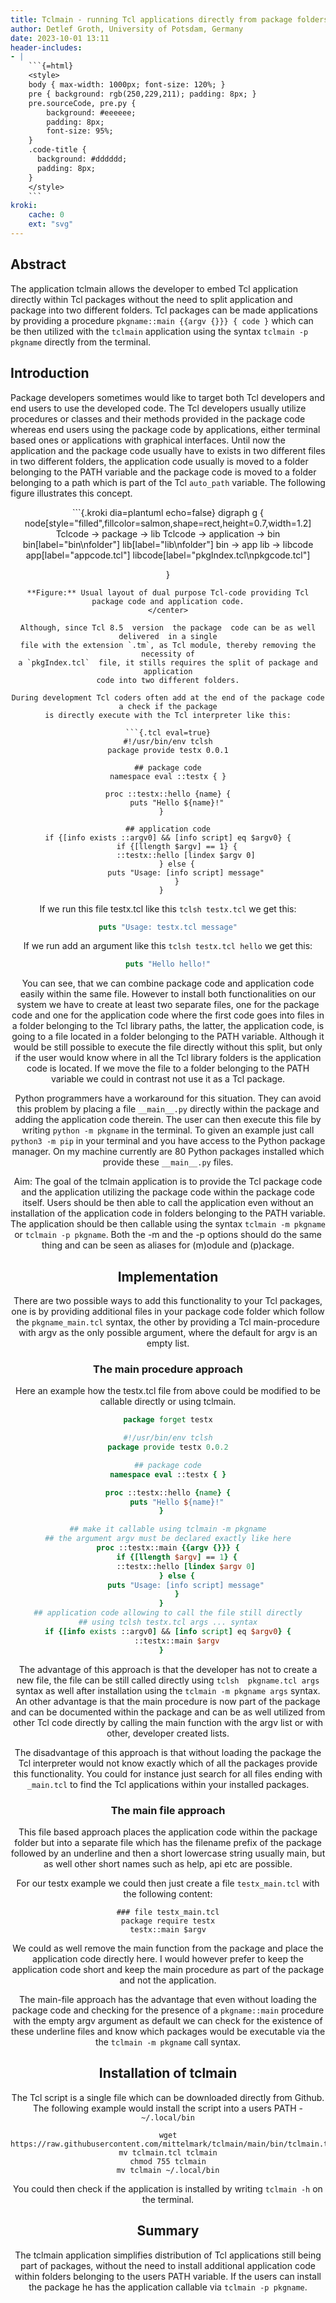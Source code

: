 ```yaml
---
title: Tclmain - running Tcl applications directly from package folders
author: Detlef Groth, University of Potsdam, Germany
date: 2023-10-01 13:11
header-includes: 
- | 
    ```{=html}
    <style>
    body { max-width: 1000px; font-size: 120%; }
    pre { background: rgb(250,229,211); padding: 8px; }
    pre.sourceCode, pre.py { 
        background: #eeeeee; 
        padding: 8px;
        font-size: 95%;
    }
    .code-title {
      background: #dddddd;
      padding: 8px;
    } 
    </style>
    ```
kroki:
    cache: 0
    ext: "svg"
---
```


## Abstract 

The application tclmain allows the developer to embed Tcl application directly
within Tcl packages without the need to split application and package into two
different  folders.  Tcl  packages  can be made  applications  by  providing a
procedure `pkgname::main {{argv {}}} { code }` which can be then utilized with
the `tclmain`  application using the syntax `tclmain -p pkgname` directly from
the terminal.

## Introduction

Package developers  sometimes would like to target both Tcl developers and end
users to use the developed code. The Tcl developers usually utilize  procedures
or classes and their  methods  provided in the package  code whereas end users
using the package code by applications,  either terminal based ones 
or applications with graphical  interfaces. Until now the application and the package code
usually have to exists in two different files in two different folders, the application code usually is
moved  to a  folder  belonging  to the  PATH  variable  and the  package  code
is moved to a folder belonging to a path which is part of the Tcl
`auto_path` variable. The following figure illustrates this concept.

<center>
```{.kroki dia=plantuml echo=false}
digraph g {
    node[style="filled",fillcolor=salmon,shape=rect,height=0.7,width=1.2]
    Tclcode -> package -> lib
    Tclcode -> application -> bin
    bin[label="bin\nfolder"]
    lib[label="lib\nfolder"]
    bin -> app
    lib -> libcode 
    app[label="appcode.tcl"]
    libcode[label="pkgIndex.tcl\npkgcode.tcl"]

}
```
**Figure:** Usual layout of dual purpose Tcl-code providing Tcl package code and application code.
</center>

Although, since Tcl 8.5  version  the package  code can be as well  delivered  in a single
file with the extension `.tm`, as Tcl module, thereby removing the necessity of
a `pkgIndex.tcl`  file, it stills requires the split of package and application
code into two different folders.

During development Tcl coders often add at the end of the package code a check if the package
is directly execute with the Tcl interpreter like this:

```{.tcl eval=true}
#!/usr/bin/env tclsh
package provide testx 0.0.1

## package code
namespace eval ::testx { }

proc ::testx::hello {name} {
    puts "Hello ${name}!"
}   

## application code
if {[info exists ::argv0] && [info script] eq $argv0} {
    if {[llength $argv] == 1} {
        ::testx::hello [lindex $argv 0]
    } else {
        puts "Usage: [info script] message"
    }
}   
```

If we run this file testx.tcl like this `tclsh testx.tcl` we get this:

```{.tcl echo=false eval=true}
puts "Usage: testx.tcl message"
```

If we run add an argument like this `tclsh testx.tcl hello` we get this:

```{.tcl echo=false eval=true}
puts "Hello hello!"
```

You can see, that we can  combine  package  code and  application  code easily
within  the same file.  However  to install  both  functionalities on our system we have to
create at least two  separate  files, one for the package code and one for the
application code where the first code goes into files in a folder belonging to
the Tcl library  paths, the latter, the  application  code, is going to a file
located in a folder belonging to the PATH variable. Although it would be still
possible to execute the file directly without this split, but only if the user
would know where in all the Tcl library  folders is the  application  code is
located. If we move the file to a folder  belonging  to the PATH  variable  we
could in contrast not use it as a Tcl package.

Python  programmers  have a  workaround  for this  situation.  They can  avoid
this  problem by  placing a file  `__main__.py`
directly within the package and adding the application code therein. The user
can then execute this file by writing  `python -m pkgname` in the terminal. To
given an  example  just call  `python3 -m pip` in your  terminal  and you have
access to the Python  package  manager. On my machine  currently are 80 Python
packages installed which provide these `__main__.py` files.


Aim: The goal of the tclmain  application is to provide the Tcl package  code and
the application utilizing the package code within the package code itself. Users should
be then able to call the  application  even  without  an  installation  of the
application  code in folders belonging to the PATH  variable. The  application
should be then callable  using the syntax  `tclmain -m pkgname` or `tclmain -p
pkgname`.  Both the -m and the -p options should do the same thing and can be
seen as aliases for (m)odule and (p)ackage.

## Implementation

There are two possible  ways to add this  functionality  to your Tcl packages,
one is by providing  additional files in your package code folder which follow
the  `pkgname_main.tcl`  syntax, the other by  providing a Tcl  main-procedure
with argv as the only  possible  argument,  where the  default  for argv is an
empty  list.  

### The main procedure approach

Here an  example  how the  testx.tcl  file from  above  could be
modified to be callable directly or using tclmain.


```{.tcl eval=true echo=false}
package forget testx
```

```{.tcl eval=true}
#!/usr/bin/env tclsh
package provide testx 0.0.2

## package code
namespace eval ::testx { }

proc ::testx::hello {name} {
    puts "Hello ${name}!"
}   

## make it callable using tclmain -m pkgname
## the argument argv must be declared exactly like here
proc ::testx::main {{argv {}}} {
    if {[llength $argv] == 1} {
        ::testx::hello [lindex $argv 0]
    } else {
        puts "Usage: [info script] message"
    }
}   
## application code allowing to call the file still directly
## using tclsh testx.tcl args ... syntax
if {[info exists ::argv0] && [info script] eq $argv0} {
    ::testx::main $argv
}   
```

The  advantage of this approach is that the developer has not to create a new
file, the file can be still called  directly  using `tclsh  pkgname.tcl args`
syntax as well after  installation using the `tclmain -m pkgname args` syntax.
An other  advantage is that the main  procedure is now part of the package and
can be documented  within the package and can be as well utilized from
other Tcl code  directly by calling the main  function  with the argv list or
with other, developer created lists.

The disadvantage of this approach is that  without  loading  the  package the Tcl
interpreter  would not know exactly  which of all the packages  provide  this
functionality. You could for instance just search for all files ending with
`_main.tcl` to find the Tcl applications within your installed packages.

### The main file approach

This file based approach places the application  code within the package folder but into a
separate file which has the filename prefix of the package followed by an underline and
then a short lowercase  string usually main, but as well other short names such
as help, api etc are possible.

For our testx example we could then just create a file  `testx_main.tcl`  with
the following content:

```{.tcl}
### file testx_main.tcl
package require testx
testx::main $argv
```

We could as well  remove  the main  function  from the  package  and place the
application code directly here. I would however prefer to keep the application
code  short and keep the main  procedure  as part of the  package  and not the
application.

The main-file approach has the advantage that even without loading the package
code and checking for the presence of a `pkgname::main`  procedure with the empty
argv  argument as default we can check for the  existence  of these  underline
files and know which  packages  would be  executable  via the the  `tclmain -m pkgname` call syntax.

## Installation of tclmain

The Tcl script is a single file which can be downloaded  directly from Github.
The  following   example  would  install  the  script  into  a  users  PATH  -
`~/.local/bin`

```
wget https://raw.githubusercontent.com/mittelmark/tclmain/main/bin/tclmain.tcl
mv tclmain.tcl tclmain
chmod 755 tclmain
mv tclmain ~/.local/bin
```

You could then check if the  application is installed by writing  `tclmain -h`
on the terminal.

## Summary

The tclmain  application  simplifies  distribution of Tcl  applications  still
being part of packages,  without  the need to install  additional  application  code
within folders  belonging to the users PATH variable. If the users can install
the package he has the application callable via `tclmain -p pkgname`.

